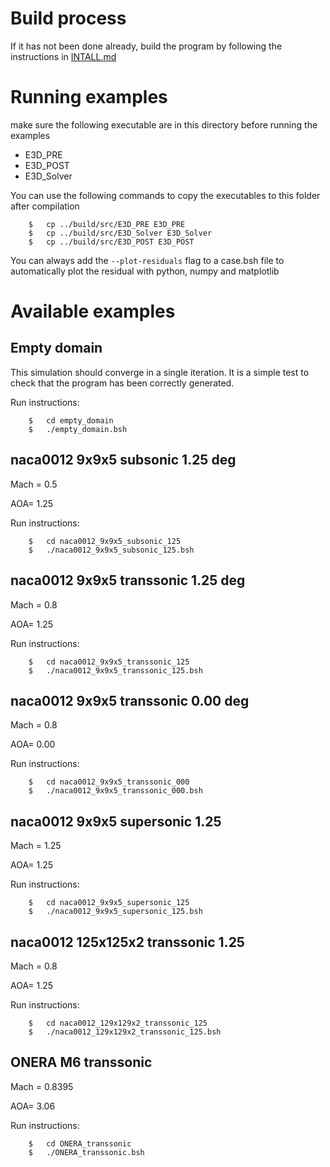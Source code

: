 # Build process

If it has not been done already, build the program by following the instructions in [INTALL.md](../INSTALL.md)

# Running examples

make sure the following executable are in this directory before running the examples

* E3D_PRE
* E3D_POST
* E3D_Solver

You can use the following commands to copy the executables to this folder after
compilation

```
    $   cp ../build/src/E3D_PRE E3D_PRE
    $   cp ../build/src/E3D_Solver E3D_Solver
    $   cp ../build/src/E3D_POST E3D_POST
```

You can always add the `--plot-residuals` flag to a case.bsh file to automatically plot the residual with python, numpy and matplotlib

# Available examples

## Empty domain 

This simulation should converge in a single iteration. It is a simple test to check that the program has been correctly generated.

Run instructions:
```
    $   cd empty_domain
    $   ./empty_domain.bsh
```

## naca0012 9x9x5 subsonic 1.25 deg

Mach = 0.5

AOA= 1.25

Run instructions:
```
    $   cd naca0012_9x9x5_subsonic_125
    $   ./naca0012_9x9x5_subsonic_125.bsh
```

## naca0012 9x9x5 transsonic 1.25 deg

Mach = 0.8

AOA= 1.25

Run instructions:
```
    $   cd naca0012_9x9x5_transsonic_125
    $   ./naca0012_9x9x5_transsonic_125.bsh
```

## naca0012 9x9x5 transsonic 0.00 deg

Mach = 0.8

AOA= 0.00

Run instructions:
```
    $   cd naca0012_9x9x5_transsonic_000
    $   ./naca0012_9x9x5_transsonic_000.bsh
```

## naca0012 9x9x5 supersonic 1.25

Mach = 1.25

AOA= 1.25

Run instructions:
```
    $   cd naca0012_9x9x5_supersonic_125
    $   ./naca0012_9x9x5_supersonic_125.bsh
```

## naca0012 125x125x2 transsonic 1.25

Mach = 0.8

AOA= 1.25

Run instructions:
```
    $   cd naca0012_129x129x2_transsonic_125
    $   ./naca0012_129x129x2_transsonic_125.bsh
```

## ONERA M6 transsonic

Mach = 0.8395

AOA= 3.06

Run instructions:
```
    $   cd ONERA_transsonic
    $   ./ONERA_transsonic.bsh
```
